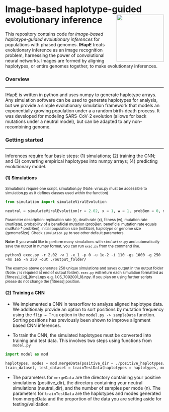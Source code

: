 # Image-based haplotype-guided evolutionary inference <img align="right" width="150" height="150" src="https://github.com/tomouellette/IHapE/blob/master/icon.svg">

This repository contains code for *image-based haplotype-guided evolutionary inferences* for populations with phased genomes. **IHapE** treats evolutionary inference as an image recognition problem, harnessing the power of convolutional neural networks. Images are formed by aligning haplotypes, or entire genomes together, to make evolutionary inferences.

### Overview
---

IHapE is written in python and uses numpy to generate haplotype arrays. Any simulation software can be used to generate haplotypes for analysis, but we provide a simple evolutionary simulation framework that models an exponentially growing population under a a random birth-death process. It was developed for modeling SARS-CoV-2 evolution (allows for back mutations under a neutral model), but can be adapted to any non-recombining genome.

### Getting started
---

Inferences require four basic steps: (1) simulations; (2) training the CNN; and (3) converting empirical haplotypes into numpy arrays; (4) predicting evolutionary model. 

#### (1) Simulations

<sub>Simulations require one script, simulation.py (Note: virus.py must be accessible to simulation.py as it defines classes used within the function) </sub>

```python
from simulation import simulateViralEvolution

neutral = simulateViralEvolution(r = 2.02, x = 1, w = 1, probBen = 0, mutRate = 1e-4, initSize = 250, genomeSize = 5000)
```
<sub>Parameter description: replication rate (r), death rate (x), fitness (w), mutation rate (mutRate), probability of a beneficial mutation (probBen; beneficial mutation rate equals mutRate \* probBen), initial population size (initSize), haplotype or genome size (genomeSize). Check `simulation.py` to see other default parameters. </sub>

<sub>**Note**: If you would like to perform many simulations with `simulation.py` and automatically save the output in numpy format, you can run `exec.py` from the command line. </sub>

<pre><code>python3 exec.py -r 2.02 -w 1 -x 1 -p 0 -u 1e-2 -i 110 -gs 1000 -g 250 -ms 1e5 -n 250 -out ./output_folder/
</code></pre>

<sub> The example above generates 250 unique simulations and saves output in the output folder (Note: / is required at end of output folder). `exec.py` will return each simulation formatted as [fitness]\_[id]\_[time].npy e.g. 1.05_7092001_18.npy. If you plan on using further scripts please do not change the [fitness] position. </sub>

#### (2) Training a CNN

- We implemented a CNN in tensorflow to analyze aligned haplotype data. We additionaly provide an option to sort positions by mutation frequency using the `flip = True` option in the `model.py -> sampleData` function. Sorting positions has previously been shown to improve alignment based CNN inferences. 

- To train the CNN, the simulated haplotypes must be converted into training and test data. This involves two steps using functions from `model.py`

```python
import model as mod

haplotypes, modes = mod.mergeData(positive_dir = ./positive_haplotypes/, neutral_dir = ./neutral_haplotypes, n = 100)
train_dataset, test_dataset = trainTestData(haplotypes = haplotypes, modes = modes, p = 0.2)
```
- The parameters for `mergeData` are the directory containing your positive simulations (positive_dir), the directory containing your neutral simulations (neutral_dir), and the number of samples per mode (n). The parameters for `trainTestData` are the haplotypes and modes generated from mergeData and the proportion of the data you are setting aside for testing/validation.




